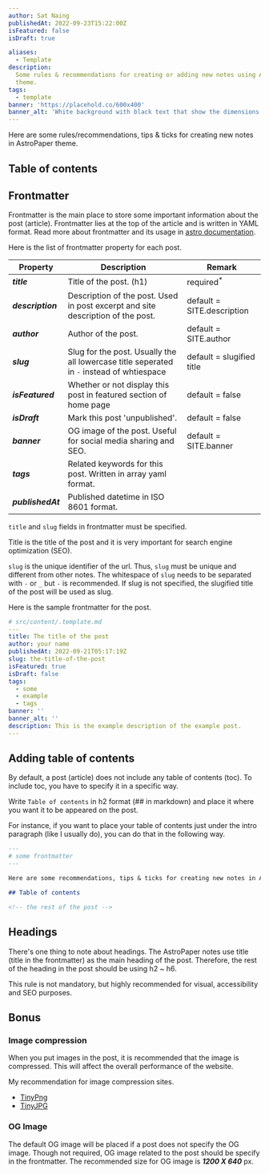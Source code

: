 ```yaml
---
author: Sat Naing
publishedAt: 2022-09-23T15:22:00Z
isFeatured: false
isDraft: true

aliases:
  - Template
description:
  Some rules & recommendations for creating or adding new notes using AstroPaper
  theme.
tags:
  - template
banner: 'https://placehold.co/600x400'
banner_alt: 'White background with black text that show the dimensions'
---
```


Here are some rules/recommendations, tips & ticks for creating new notes in AstroPaper theme.

## Table of contents

## Frontmatter

Frontmatter is the main place to store some important information about the post (article). Frontmatter lies at the top of the article and is written in YAML format. Read more about frontmatter and its usage in [astro documentation](https://docs.astro.build/en/guides/markdown-content/).

Here is the list of frontmatter property for each post.

| Property          | Description                                                                               | Remark                     |
| ----------------- | ----------------------------------------------------------------------------------------- | -------------------------- |
| **_title_**       | Title of the post. (h1)                                                                   | required<sup>\*</sup>      |
| **_description_** | Description of the post. Used in post excerpt and site description of the post.           | default = SITE.description |
| **_author_**      | Author of the post.                                                                       | default = SITE.author      |
| **_slug_**        | Slug for the post. Usually the all lowercase title seperated in `-` instead of whtiespace | default = slugified title  |
| **_isFeatured_**  | Whether or not display this post in featured section of home page                         | default = false            |
| **_isDraft_**     | Mark this post 'unpublished'.                                                             | default = false            |
| **_banner_**      | OG image of the post. Useful for social media sharing and SEO.                            | default = SITE.banner      |
| **_tags_**        | Related keywords for this post. Written in array yaml format.                             |                            |
| **_publishedAt_** | Published datetime in ISO 8601 format.                                                    |                            |

`title` and `slug` fields in frontmatter must be specified.

Title is the title of the post and it is very important for search engine optimization (SEO).

`slug` is the unique identifier of the url. Thus, `slug` must be unique and different from other notes. The whitespace of `slug` needs to be separated with `-` or `_` but `-` is recommended. If slug is not specified, the slugified title of the post will be used as slug.

Here is the sample frontmatter for the post.

```yaml
# src/content/.template.md
---
title: The title of the post
author: your name
publishedAt: 2022-09-21T05:17:19Z
slug: the-title-of-the-post
isFeatured: true
isDraft: false
tags:
  - some
  - example
  - tags
banner: ''
banner_alt: ''
description: This is the example description of the example post.
---
```

## Adding table of contents

By default, a post (article) does not include any table of contents (toc). To include toc, you have to specify it in a specific way.

Write `Table of contents` in h2 format (## in markdown) and place it where you want it to be appeared on the post.

For instance, if you want to place your table of contents just under the intro paragraph (like I usually do), you can do that in the following way.

```md
---
# some frontmatter
---

Here are some recommendations, tips & ticks for creating new notes in AstroPaper theme.

## Table of contents

<!-- the rest of the post -->
```

## Headings

There's one thing to note about headings. The AstroPaper notes use title (title in the frontmatter) as the main heading of the post. Therefore, the rest of the heading in the post should be using h2 \~ h6.

This rule is not mandatory, but highly recommended for visual, accessibility and SEO purposes.

## Bonus

### Image compression

When you put images in the post, it is recommended that the image is compressed. This will affect the overall performance of the website.

My recommendation for image compression sites.

- [TinyPng](https://tinypng.com/)
- [TinyJPG](https://tinyjpg.com/)

### OG Image

The default OG image will be placed if a post does not specify the OG image. Though not required, OG image related to the post should be specify in the frontmatter. The recommended size for OG image is **_1200 X 640_** px.

